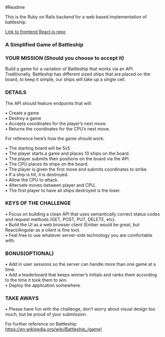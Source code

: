 #Readme

This is the Ruby on Rails backend for a web based implementation of battleship.

[Link to frontend React.js repo](https://github.com/maxplomer/battleship_react)

### A Simplified Game of Battleship
### YOUR MISSION (Should you choose to accept it)

Build a game for a variation of Battleship that works via an API.<br>
Traditionally, Battleship has different sized ships that are placed on the board, to keep it simple, our ships will take up a single cell.

### DETAILS

The API should feature endpoints that will:

• Create a game<br>
• Destroy a game<br>
• Accepts coordinates for the player’s next move.<br>
• Returns the coordinates for the CPU’s next move.<br>

For reference here’s how the game should work:

• The starting board will be 5x5.<br>
• The player starts a game and places 10 ships on the board.<br>
• The player submits their positions on the board via the API.<br>
• The CPU places its ships on the board.<br>
• The player is given the first move and submits coordinates to strike.<br>
• If a ship is hit, it is destroyed.<br>
• Allow the CPU to attack.<br>
• Alternate moves between player and CPU.<br>
• The first player to have all ships destroyed is the loser.<br>

### KEYS OF THE CHALLENGE

• Focus on building a clean API that uses semantically correct status codes and request methods (GET, POST, PUT, DELETE, etc).<br>
• Build the UI as a web browser client (Ember would be great, but React/Angular as a client is fine too).<br>
• Feel free to use whatever server-side technology you are comfortable with.<br>

### BONUS(OPTIONAL)

• Add in user sessions so the server can handle more than one game at a time.<br>
• Add a leaderboard that keeps winner’s initials and ranks them according to the time it took them to win.<br>
• Deploy the application somewhere.<br>

### TAKE AWAYS

• Please have fun with the challenge, don’t worry about visual design too much, but be proud of your submission.



For further reference on Battleship: https://en.wikipedia.org/wiki/Battleship_(game)
